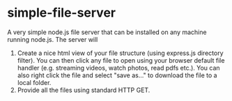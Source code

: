 simple-file-server
==================

A very simple node.js file server that can be installed on any machine running node.js.
The server will
1. Create a nice html view of your file structure (using express.js directory filter). You can then click any file to open using your browser default file handler (e.g. streaming videos, watch photos, read pdfs etc.). You can also right click the file and select "save as..." to download the file to a local folder.
2. Provide all the files using standard HTTP GET. 
